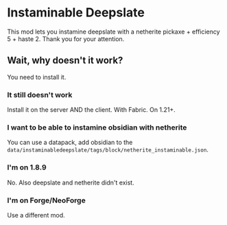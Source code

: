 # Instaminable Deepslate

This mod lets you instamine deepslate with a netherite pickaxe + efficiency 5 + haste 2. Thank you for your attention.

## Wait, why doesn't it work?

You need to install it.

### It still doesn't work

Install it on the server AND the client. With Fabric. On 1.21+.

### I want to be able to instamine obsidian with netherite

You can use a datapack, add obsidian to the `data/instaminabledeepslate/tags/block/netherite_instaminable.json`.

### I'm on 1.8.9

No. Also deepslate and netherite didn't exist.

### I'm on Forge/NeoForge

Use a different mod.
